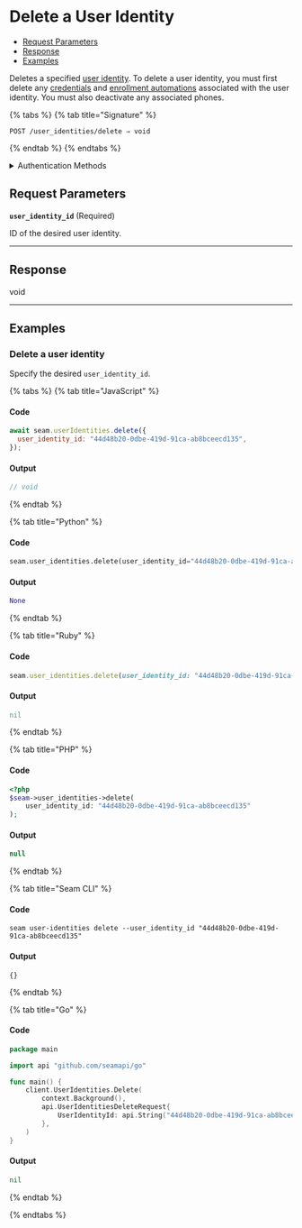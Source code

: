 # Delete a User Identity

- [Request Parameters](./#request-parameters)
- [Response](./#response)
- [Examples](./#examples)

Deletes a specified [user identity](https://docs.seam.co/latest/capability-guides/mobile-access-in-development/managing-mobile-app-user-accounts-with-user-identities#what-is-a-user-identity). To delete a user identity, you must first delete any [credentials](https://docs.seam.co/latest/api/access-control-systems/credentials) and [enrollment automations](https://docs.seam.co/latest/api/user_identities/enrollment_automations/delete) associated with the user identity. You must also deactivate any associated phones.

{% tabs %}
{% tab title="Signature" %}
```
POST /user_identities/delete ⇒ void
```
{% endtab %}
{% endtabs %}

<details>

<summary>Authentication Methods</summary>

- API key
- Personal access token
  <br>Must also include the `seam-workspace` header in the request.

To learn more, see [Authentication](https://docs.seam.co/latest/api/authentication).
</details>

## Request Parameters

**`user_identity_id`**  (Required)

ID of the desired user identity.

---


## Response

void

---

## Examples

### Delete a user identity

Specify the desired `user_identity_id`.

{% tabs %}
{% tab title="JavaScript" %}
#### Code

```javascript
await seam.userIdentities.delete({
  user_identity_id: "44d48b20-0dbe-419d-91ca-ab8bceecd135",
});
```

#### Output

```javascript
// void
```
{% endtab %}

{% tab title="Python" %}
#### Code

```python
seam.user_identities.delete(user_identity_id="44d48b20-0dbe-419d-91ca-ab8bceecd135")
```

#### Output

```python
None
```
{% endtab %}

{% tab title="Ruby" %}
#### Code

```ruby
seam.user_identities.delete(user_identity_id: "44d48b20-0dbe-419d-91ca-ab8bceecd135")
```

#### Output

```ruby
nil
```
{% endtab %}

{% tab title="PHP" %}
#### Code

```php
<?php
$seam->user_identities->delete(
    user_identity_id: "44d48b20-0dbe-419d-91ca-ab8bceecd135"
);
```

#### Output

```php
null
```
{% endtab %}

{% tab title="Seam CLI" %}
#### Code

```seam_cli
seam user-identities delete --user_identity_id "44d48b20-0dbe-419d-91ca-ab8bceecd135"
```

#### Output

```seam_cli
{}
```
{% endtab %}

{% tab title="Go" %}
#### Code

```go
package main

import api "github.com/seamapi/go"

func main() {
	client.UserIdentities.Delete(
		context.Background(),
		api.UserIdentitiesDeleteRequest{
			UserIdentityId: api.String("44d48b20-0dbe-419d-91ca-ab8bceecd135"),
		},
	)
}
```

#### Output

```go
nil
```
{% endtab %}

{% endtabs %}


